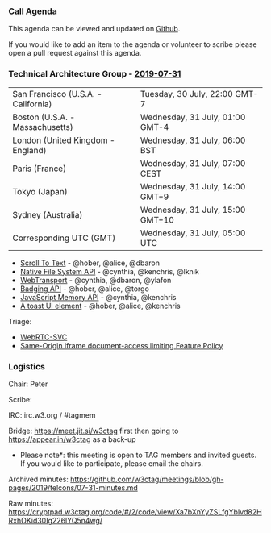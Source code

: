 ### Call Agenda

This agenda can be viewed and updated on [Github](https://github.com/w3ctag/meetings/blob/gh-pages/2019/telcons/07-31-agenda.md).

If you would like to add an item to the agenda or volunteer to scribe please open a pull request against this agenda.

### Technical Architecture Group - [2019-07-31](https://www.timeanddate.com/worldclock/converter.html?iso=20190731T050000&p1=224&p2=43&p3=136&p4=195&p5=248&p6=240)

<table>
<tr><td> San Francisco (U.S.A. - California) <td> Tuesday, 30 July, 22:00 GMT-7</td></tr>
<tr><td> Boston (U.S.A. - Massachusetts) <td> Wednesday, 31 July, 01:00 GMT-4</td></tr>
<tr><td> London (United Kingdom - England) <td> Wednesday, 31 July, 06:00 BST</td></tr>
<tr><td> Paris (France) <td> Wednesday, 31 July, 07:00 CEST</td></tr>
<tr><td> Tokyo (Japan) <td> Wednesday, 31 July, 14:00 GMT+9</td></tr>
<tr><td> Sydney (Australia) <td> Wednesday, 31 July, 15:00 GMT+10</td></tr>
<tr><td> Corresponding UTC (GMT) <td> Wednesday, 31 July, 05:00 UTC</td></tr>
</table>

* [Scroll To Text](https://github.com/w3ctag/design-reviews/issues/392) - @hober, @alice, @dbaron
* [Native File System API](https://github.com/w3ctag/design-reviews/issues/390) - @cynthia, @kenchris, @lknik
* [WebTransport](https://github.com/w3ctag/design-reviews/issues/389) - @cynthia, @dbaron, @ylafon
* [Badging API](https://github.com/w3ctag/design-reviews/issues/387) - @hober, @alice, @torgo
* [JavaScript Memory API](https://github.com/w3ctag/design-reviews/issues/386) - @cynthia, @kenchris
* [A toast UI element](https://github.com/w3ctag/design-reviews/issues/385) - @hober, @alice, @kenchris

Triage:

* [WebRTC-SVC](https://github.com/w3ctag/design-reviews/issues/396)
* [Same-Origin iframe document-access limiting Feature Policy ](https://github.com/w3ctag/design-reviews/issues/397)

### Logistics

Chair: Peter

Scribe:

IRC: irc.w3.org / #tagmem

Bridge: https://meet.jit.si/w3ctag first then going to https://appear.in/w3ctag as a back-up

* Please note*: this meeting is open to TAG members and invited guests. If you would like to participate, please email the chairs.

Archived minutes: https://github.com/w3ctag/meetings/blob/gh-pages/2019/telcons/07-31-minutes.md

Raw minutes: https://cryptpad.w3ctag.org/code/#/2/code/view/Xa7bXnYyZSLfgYbIvd82HRxhOKid30Ig226lYQ5n4wg/
